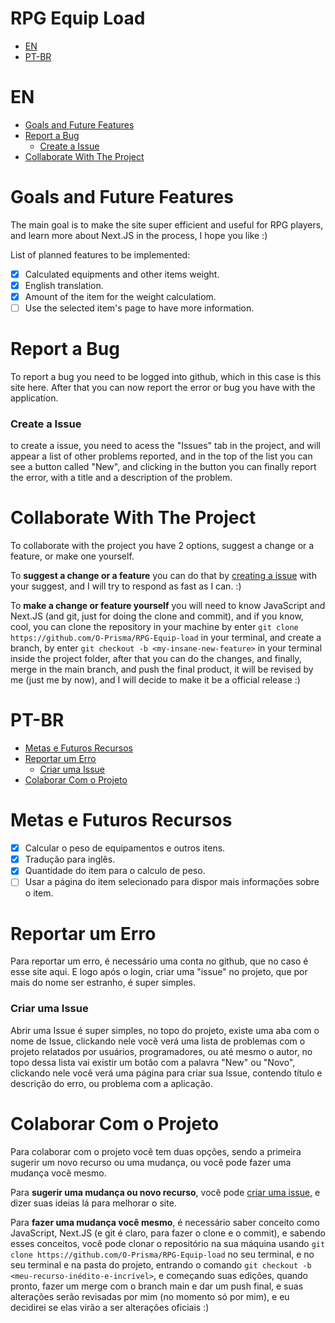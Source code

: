 # RPG Equip Load

* [EN](#EN)
* [PT-BR](#PT-BR)

# EN

* [Goals and Future Features](#goals-and-future-features)
* [Report a Bug](#report-a-bug)
  * [Create a Issue](#create-a-issue)
* [Collaborate With The Project](#collaborate-with-the-project)

# Goals and Future Features

The main goal is to make the site super efficient and useful for RPG players, and learn more about Next.JS in the process, I hope you like :)

List of planned features to be implemented:

- [X] Calculated equipments and other items weight.
- [X] English translation.
- [X] Amount of the item for the weight calculatiom.
- [ ] Use the selected item's page to have more information.

# Report a Bug

To report a bug you need to be logged into github, which in this case is this site here. After that you can now report the error or bug you have with the application.

### Create a Issue

to create a issue, you need to acess the "Issues" tab in the project, and will appear a list of other problems reported, and in the top of the list you can see a button called "New", and clicking in the button you can finally report the error, with a title and a description of the problem.

# Collaborate With The Project

To collaborate with the project you have 2 options, suggest a change or a feature, or make one yourself.

To **suggest a change or a feature** you can do that by [creating a issue](#create-a-issue) with your suggest, and I will try to respond as fast as I can. :)

To **make a change or feature yourself** you will need to know JavaScript and Next.JS (and git, just for doing the clone and commit), and if you know, cool, you can clone the repository in your machine by enter `git clone https://github.com/O-Prisma/RPG-Equip-load` in your terminal, and create a branch, by enter `git checkout -b <my-insane-new-feature>` in your terminal inside the project folder, after that you can do the changes, and finally, merge in the main branch, and push the final product, it will be revised by me (just me by now), and I will decide to make it be a official release :)

# PT-BR

* [Metas e Futuros Recursos](#metas-e-futuros-recursos)
* [Reportar um Erro](#reportar-um-erro)
  * [Criar uma Issue](#criar-uma-issue)
* [Colaborar Com o Projeto](#colaborar-com-o-projeto)

# Metas e Futuros Recursos

- [X] Calcular o peso de equipamentos e outros itens.
- [X] Tradução para inglês.
- [X] Quantidade do item para o calculo de peso.
- [ ] Usar a página do item selecionado para dispor mais informações sobre o item.

# Reportar um Erro

Para reportar um erro, é necessário uma conta no github, que no caso é esse site aqui. E logo após o login, criar uma "issue" no projeto, que por mais do nome ser estranho, é super simples.

### Criar uma Issue

Abrir uma Issue é super simples, no topo do projeto, existe uma aba com o nome de Issue, clickando nele você verá uma lista de problemas com o projeto relatados por usuários, programadores, ou até mesmo o autor, no topo dessa lista vai existir um botão com a palavra "New" ou "Novo", clickando nele você verá uma página para criar sua Issue, contendo título e descrição do erro, ou problema com a aplicação.

# Colaborar Com o Projeto

Para colaborar com o projeto você tem duas opções, sendo a primeira sugerir um novo recurso ou uma mudança, ou você pode fazer uma mudança você mesmo.

Para **sugerir uma mudança ou novo recurso**, você pode [criar uma issue](#criar-uma-issue), e dizer suas ideias lá para melhorar o site.

Para **fazer uma mudança você mesmo**, é necessário saber conceito como JavaScript, Next.JS (e git é claro, para fazer o clone e o commit), e sabendo esses conceitos, você pode clonar o repositório na sua máquina usando `git clone https://github.com/O-Prisma/RPG-Equip-load` no seu terminal, e no seu terminal e na pasta do projeto, entrando o comando `git checkout -b <meu-recurso-inédito-e-incrível>`, e começando suas edições, quando pronto, fazer um merge com o branch main e dar um push final, e suas alterações serão revisadas por mim (no momento só por mim), e eu decidirei se elas virão a ser alterações oficiais :)
